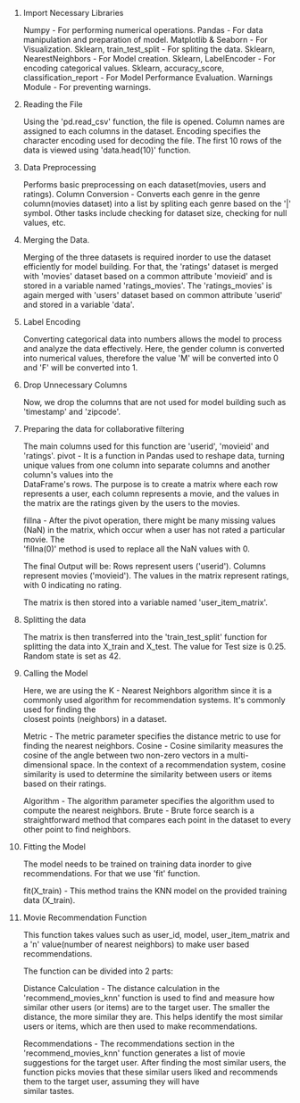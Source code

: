1. Import Necessary Libraries
   
   Numpy - For performing numerical operations.
   Pandas - For data manipulation and preparation of model.
   Matplotlib & Seaborn - For Visualization.
   Sklearn, train_test_split - For spliting the data.
   Sklearn, NearestNeighbors - For Model creation.
   Sklearn, LabelEncoder - For encoding categorical values.
   Sklearn, accuracy_score, classification_report - For Model Performance Evaluation.
   Warnings Module - For preventing warnings.


2. Reading the File

   Using the 'pd.read_csv' function, the file is opened.
   Column names are assigned to each columns in the dataset.
   Encoding specifies the character encoding used for decoding the file.
   The first 10 rows of the data is viewed using 'data.head(10)' function.


4. Data Preprocessing

   Performs basic preprocessing on each dataset(movies, users and ratings).
   Column Conversion - Converts each genre in the genre column(movies dataset) into a list by spliting each genre based on the '|' symbol.
   Other tasks include checking for dataset size, checking for null values, etc.


 5. Merging the Data.

    Merging of the three datasets is required inorder to use the dataset efficiently for model building.
    For that, the 'ratings' dataset is merged with 'movies' dataset based on a common attribute 'movieid' and is stored in a variable named 'ratings_movies'.
    The 'ratings_movies' is again merged with 'users' dataset based on common attribute 'userid' and stored in a variable 'data'.


6. Label Encoding

   Converting categorical data into numbers allows the model to process and analyze the data effectively.
   Here, the gender column is converted into numerical values, therefore the value 'M' will be converted into 0 and 'F' will be converted into 1.


7. Drop Unnecessary Columns

   Now, we drop the columns that are not used for model building such as 'timestamp' and 'zipcode'.


8. Preparing the data for collaborative filtering

   The main columns used for this function are 'userid', 'movieid' and 'ratings'.
   pivot - It is a function in Pandas used to reshape data, turning unique values from one column into separate columns and another column's values into the   
   DataFrame's rows. The purpose is to create a matrix where each row represents a user, each column represents a movie, and the values in the matrix are the
   ratings given by the users to the movies.

   fillna - After the pivot operation, there might be many missing values (NaN) in the matrix, which occur when a user has not rated a particular movie. The       
   'fillna(0)' method is used to replace all the NaN values with 0.

   The final Output will be:
   Rows represent users ('userid').
   Columns represent movies ('movieid').
   The values in the matrix represent ratings, with 0 indicating no rating.

   The matrix is then stored into a variable named 'user_item_matrix'.


9. Splitting the data

   The matrix is then transferred into the 'train_test_split' function for splitting the data into X_train and X_test.
   The value for Test size is 0.25.
   Random state is set as 42.


10. Calling the Model

    Here, we are using the K - Nearest Neighbors algorithm since it is a commonly used algorithm for recommendation systems. It's commonly used for finding the     
    closest points (neighbors) in a dataset.
    
    Metric - The metric parameter specifies the distance metric to use for finding the nearest neighbors.
    Cosine - Cosine similarity measures the cosine of the angle between two non-zero vectors in a multi-dimensional space. In the context of a recommendation 
    system, cosine similarity is used to determine the similarity between users or items based on their ratings.

    Algorithm - The algorithm parameter specifies the algorithm used to compute the nearest neighbors.
    Brute - Brute force search is a straightforward method that compares each point in the dataset to every other point to find neighbors.


12. Fitting the Model

    The model needs to be trained on training data inorder to give recommendations. For that we use 'fit' function.
    
    fit(X_train) - This method trains the KNN model on the provided training data (X_train).


13. Movie Recommendation Function

    This function takes values such as user_id, model, user_item_matrix and a 'n' value(number of nearest neighbors) to make user based recommendations.
    
    The function can be divided into 2 parts:

    Distance Calculation - The distance calculation in the 'recommend_movies_knn' function is used to find and measure how similar other users (or items) are to 
    the target user. The smaller the distance, the more similar they are. This helps identify the most similar users or items, which are then used to make 
    recommendations.

    Recommendations - The recommendations section in the 'recommend_movies_knn' function generates a list of movie suggestions for the target user. After finding 
    the most similar users, the function picks movies that these similar users liked and recommends them to the target user, assuming they will have               
    similar tastes.
